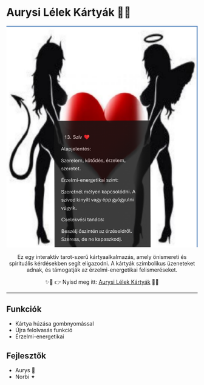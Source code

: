 # Aurysi Lélek Kártyák 🌸✨

<p align="center">
  <a href="https://aurys84.github.io/Aurys-tarot/">
    <img src="./14.png" alt="Aurysi Lélek Kártyák – előnézet" width="840">
  </a>
</p>

<p align="center">
Ez egy interaktív tarot-szerű kártyaalkalmazás, amely önismereti és spirituális kérdésekben segít eligazodni.  
A kártyák szimbolikus üzeneteket adnak, és támogatják az érzelmi-energetikai felismeréseket.  
</p>

<p align="center">
✨💖 👉 Nyisd meg itt: <a href="https://aurys84.github.io/Aurys-tarot/">Aurysi Lélek Kártyák</a> 💖✨
</p>

---

## Funkciók
- Kártya húzása gombnyomással  
- Újra felolvasás funkció  
- Érzelmi-energetikai
## Fejlesztők
- Aurys 💫  
- Norbi ✦
